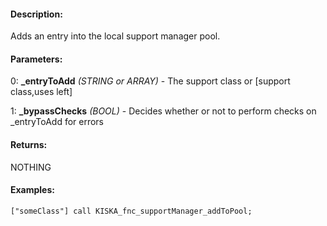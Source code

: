 #### Description:
Adds an entry into the local support manager pool.

#### Parameters:
0: **_entryToAdd** *(STRING or ARRAY)* - The support class or [support class,uses left]

1: **_bypassChecks** *(BOOL)* - Decides whether or not to perform checks on _entryToAdd for errors

#### Returns:
NOTHING

#### Examples:
```sqf
["someClass"] call KISKA_fnc_supportManager_addToPool;
```

